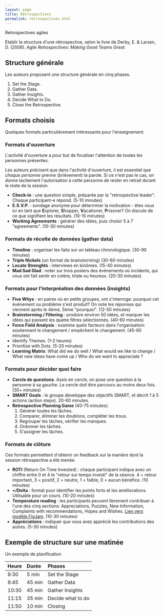 ```yaml
---
layout: page
title: Rétrospectives
permalink: retrospectives.html
---
```


Retrospectives agiles

Etablir la structure d'une rétrospective, selon le livre de Derby, E. & Larsen, D. (2006). *Agile Retrospectives: Making Good Teams Great*.


## Structure générale

Les auteurs proposent une structure générale en cinq phases.

1. Set the Stage.
2. Gather Data.
3. Gather Insights.
4. Decide What to Do.
5. Close the Retrospective.

## Formats choisis

Quelques formats particulièrement intéressants pour l'enseignement.

### Formats d'ouverture

L'activité d'ouverture a pour but de focaliser l'attention de toutes les personnes présentes.

Les auteurs précisent que dans l'activité d'ouverture, il est essentiel que *chaque personne* prenne (brièvement) la parole. Si ce n'est pas le cas, on donne tacitement l'autorisation à cette personne de rester en retrait durant le reste de la session.

- **Check-in** : une question simple, préparée par la "retrospective leader". Chaque participant-e répond. (5-10 minutes)
- **E.S.V.P.** : sondage anonyme pour déterminer la motivation - êtes vous ici en tant que **E**xplorer, **S**hopper, **V**acationer, **P**risoner? On discute de ce que signifient les résultats. (10-15 minutes)
- **Working Agreements** : générer des idées, puis choisir 5 à 7 "agreements". (10-30 minutes)

### Formats de récolte de données (gather data)

- **Timeline** : organiser les faits sur un tableau chronologique. (30-90 minutes)
- **Triple Nickels** (un format de brainstorming) (30-60 minutes)
- **Locate Strenghts** : interviews en binômes. (15-40 minutes)
- **Mad Sad Glad** : noter sur trois posters des événements où incidents, qui vous ont fait sentir en colère, triste ou heureux. (20-30 minutes)

### Formats pour l'interpréation des données (insights)

- **Five Whys** : en paires où en petits groupes, ont s'interroge: pourquoi cet événement ou problème s'est produit? On note les réponses qui viennent après le 4ème, 5ème "pourquoi". (12-50 minutes)
- **Brainstorming / Filtering** : produire environ 50 idées, et marquer les idées qui passent les quatre filtres sélectionnés. (40-60 minutes)
- **Force Field Analysis** : examine quels facteurs dans l'organisation: soutiennent le changement / empêchent le changement. (45-60 minutes)
- Identify Themes. (1-2 heures)
- Prioritize with Dots. (5-20 minutes)
- **Learning Matrix**: What did we do well / What would we like to change / What new ideas have come up / Who do we want to appreciate ?

### Formats pour décider quoi faire

- **Cercle de questions**. Assis en cercle, on pose une question à la personne à sa gauche. Le cercle doit être parcouru au moins deux fois. (30+ minutes)
- **SMART Goals** : le groupe développe des objectifs SMART, et décrit 1 à 5 actions (action steps). 20-60 minutes.
- **Retrospective Planning Game** (40-75 minutes):
    1. Générer toutes les tâches.
    2. Comparer, éliminer les doublons, compléter les trous.
    3. Regrouper les tâches, vérifier les manques.
    4. Ordonner les tâches.
    5. S'assigner les tâches.

### Formats de clôture

Ces formats permettent d'obtenir un feedback sur la manière dont la session rétrospective a été menée.

- **ROTI** (Return On Time Invested) : chaque participant indique avec un chiffre entre 0 et 4 le "retour sur temps investi" de la séance. 4 = retour important, 3 = positif, 2 = neutre, 1 = faible, 0 = aucun bénéfice. (10 minutes)
- **+/Delta** : format pour identifier les points forts et les améliorations. Utilisable pour un cours. (10-20 minutes)
- **Temperature reading** : les participants peuvent librement contribuer à l'une des cinq sections: Appreciations, Puzzles, New Information, Complaints with recommendations, Hopes and Wishes. [Lien vers modèle FigJam](https://www.figma.com/file/YvlsYCnzW6uA3Fpq7B7sxv/Temperature-Reading?node-id=0%3A1). (10-30 minutes)
- **Appréciations** : indiquer que vous avez apprécié les contributions des autres. (5-30 minutes)

## Exemple de structure sur une matinée

Un exemple de planification

| Heure  | Durée  | Phases         |
|:------ |:------ |:---------------|
| 9:30  |  5 min | Set the Stage   |
| 9:45  | 45 min | Gather Data     |
| 10:30 | 45 min | Gather Insights  |
| 11:15 | 35 min | Decide what to do |
| 11:50 | 10 min | Closing  |
